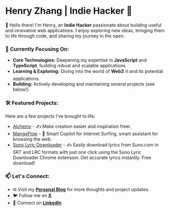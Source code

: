 # Henry Zhang | Indie Hacker 🚀

👋 Hello there! I'm Henry, an **Indie Hacker** passionate about building useful and innovative web applications. I enjoy exploring new ideas, bringing them to life through code, and sharing my journey in the open.

### 🌱 Currently Focusing On:

* **Core Technologies:** Deepening my expertise in **JavaScript** and **TypeScript**, building robust and scalable applications.
* **Learning & Exploring:** Diving into the world of **Web3** ⛓️ and its potential applications.
* **Building:** Actively developing and maintaining several projects (see below!).

### 🛠️ Featured Projects:

Here are a few projects I've brought to life:

- [Alchemy](https://alchemy.host) - ✍️ Make creation easier and inspiration freer.
- [MangoFlow](https://mangoflow.chat/) - 🥭 Smart Copilot for Internet Surfing, smart assistant for browsing the web.
- [Suno Lyric Downloader](https://zhanghe.dev/products/suno-lyric-downloader) - ✍️ Easily download lyrics from Suno.com in SRT and LRC formats with just one click using the Suno Lyric Downloader Chrome extension. Get accurate lyrics instantly. Free download!

### 📫 Let's Connect:

* 🌐 Visit my **[Personal Blog](https://zhanghe.dev/posts)** for more thoughts and project updates.
* 🐦 Follow me on **[X](https://x.com/zhanghedev)**
* 💼 Connect on **[LinkedIn](https://linkedin.com/in/zhanghe)**
